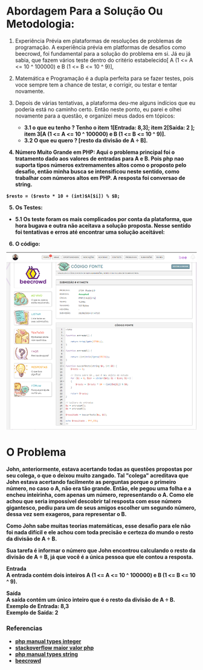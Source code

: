 # Abordagem Para a Solução Ou Metodologia:
1. Experiência Prévia em plataformas de resoluções de problemas de programação.
	A experiência prévia em platformas de desafios como beecrowd, foi fundamental para a solução do problema em si. Já eu já sabia, que fazem vários teste dentro do critério estabelecido[ A (1 <= A <= 10 ^ 100000) e B (1 <= B <= 10 ^ 9)],

2. Matemática e Programação é a dupla perfeita para se fazer testes, pois voce sempre tem a chance de testar, e corrigir, ou testar e tentar novamente.

3. Depois de várias tentativas, a plataforma deu-me alguns indícios que eu poderia está no caminho certo. Então neste ponto, eu parei e olhei novamente para a questão, e organizei meus dados em tópicos: <b>
	- 3.1 o que eu tenho ? Tenho o item 1[Entrada: 8,3]; item 2[Saída: 2 ]; item 3[A (1 <= A <= 10 ^ 100000) e B (1 <= B <= 10 ^ 9)]. 
	- 3.2 O que eu quero ? [resto da divisão de A ÷ B].

4. Número Muito Grande em PHP: Aqui o problema principal foi o tratamento dado aos valores de entradas para A e B. Pois php nao suporta tipos números extremamentes altos como o proposto pelo desafio, então minha busca se intensificou neste sentido, como trabalhar com números altos em PHP. A resposta foi conversao de string. 
```
$resto = ($resto * 10 + (int)$A[$i]) % $B;
```   

5. Os Testes:
- 5.1 Os teste foram os mais complicados por conta da plataforma, que hora bugava e outra não aceitava a solução proposta. Nesse sentido foi tentativas e erros até encontrar uma solução aceitável:

6. O código:
<img src="preview01.png"/>   

# O Problema
<p>John, anteriormente, estava acertando todas as questões propostas por seu colega, o que o deixou muito zangado. Tal "colega" acreditava que John estava acertando facilmente as perguntas porque o primeiro número, no caso o A, não era tão grande. Então, ele pegou uma folha e a encheu inteirinha, com apenas um número, representando o A. Como ele achou que seria impossível descobrir tal resposta com esse número gigantesco, pediu para um de seus amigos escolher um segundo número, dessa vez sem exageros, para representar o B.</p>

<p>

Como John sabe muitas teorias matemáticas, esse desafio para ele não foi nada difícil e ele achou com toda precisão e certeza do mundo o resto da divisão de A ÷ B.</p>

<p>

Sua tarefa é informar o número que John encontrou calculando o resto da divisão de A ÷ B, já que você é a única pessoa que ele contou a resposta. </p>

<p>

Entrada <br>
A entrada contém dois inteiros A (1 <= A <= 10 ^ 100000) e B (1 <= B <= 10 ^ 9). </p>


<p>
Saída <br>
A saída contém um único inteiro que é o resto da divisão de A ÷ B.<br>
Exemplo de Entrada: 8,3<br>
Exemplo de Saída: 2 <br>
</p>

### Referencias
- [php manual types integer](https://www.php.net/manual/pt_BR/language.types.integer.php)
- [stackoverflow maior valor php](https://pt.stackoverflow.com/questions/183206/como-obter-o-maior-valor-num%C3%A9rico-suportado-pelo-php)
- [php manual types string](https://www.php.net/manual/pt_BR/language.types.string.php)
- [beecrowd](https://judge.beecrowd.com/pt/problems/view/3104)